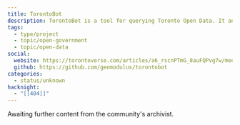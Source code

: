 ```yaml
---
title: TorontoBot
description: TorontoBot is a tool for querying Toronto Open Data. It answers questions either on the command line or as a Discord bot.
tags:
  - type/project
  - topic/open-government
  - topic/open-data
social:
  website: https://torontoverse.com/articles/a6_rscnPTmG_8auFQPvg7w/meet-torontobot-torontoverses-ai-powered-municipal
  github: https://github.com/geomodulus/torontobot
categories:
  - status/unknown
hacknight:
  - "[[404]]"
---
```

Awaiting further content from the community's archivist.